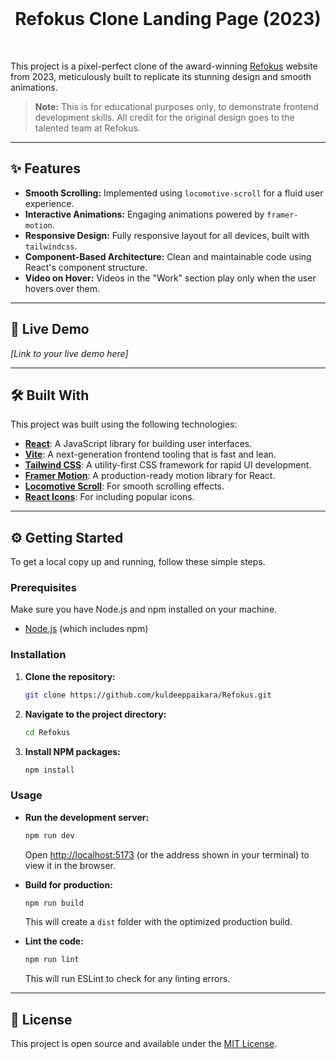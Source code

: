 
<div align="center">
  <br />
  <h1>Refokus Clone Landing Page (2023)</h1>
  <br />
</div>

This project is a pixel-perfect clone of the award-winning [Refokus](https://www.refokus.com/) website from 2023, meticulously built to replicate its stunning design and smooth animations.

> **Note:** This is for educational purposes only, to demonstrate frontend development skills. All credit for the original design goes to the talented team at Refokus.

---

## ✨ Features

*   **Smooth Scrolling:** Implemented using `locomotive-scroll` for a fluid user experience.
*   **Interactive Animations:** Engaging animations powered by `framer-motion`.
*   **Responsive Design:** Fully responsive layout for all devices, built with `tailwindcss`.
*   **Component-Based Architecture:** Clean and maintainable code using React's component structure.
*   **Video on Hover:** Videos in the "Work" section play only when the user hovers over them.

---

## 🚀 Live Demo

*[Link to your live demo here]*

---

## 🛠️ Built With

This project was built using the following technologies:

*   **[React](https://reactjs.org/)**: A JavaScript library for building user interfaces.
*   **[Vite](https://vitejs.dev/)**: A next-generation frontend tooling that is fast and lean.
*   **[Tailwind CSS](https://tailwindcss.com/)**: A utility-first CSS framework for rapid UI development.
*   **[Framer Motion](https://www.framer.com/motion/)**: A production-ready motion library for React.
*   **[Locomotive Scroll](https://locomotivemtl.github.io/locomotive-scroll/)**: For smooth scrolling effects.
*   **[React Icons](https://react-icons.github.io/react-icons/)**: For including popular icons.

---

## ⚙️ Getting Started

To get a local copy up and running, follow these simple steps.

### Prerequisites

Make sure you have Node.js and npm installed on your machine.

*   [Node.js](https://nodejs.org/) (which includes npm)

### Installation

1.  **Clone the repository:**
    ```sh
    git clone https://github.com/kuldeeppaikara/Refokus.git
    ```
2.  **Navigate to the project directory:**
    ```sh
    cd Refokus
    ```
3.  **Install NPM packages:**
    ```sh
    npm install
    ```

### Usage

*   **Run the development server:**
    ```sh
    npm run dev
    ```
    Open [http://localhost:5173](http://localhost:5173) (or the address shown in your terminal) to view it in the browser.

*   **Build for production:**
    ```sh
    npm run build
    ```
    This will create a `dist` folder with the optimized production build.

*   **Lint the code:**
    ```sh
    npm run lint
    ```
    This will run ESLint to check for any linting errors.

---

## 📄 License

This project is open source and available under the [MIT License](LICENSE).
